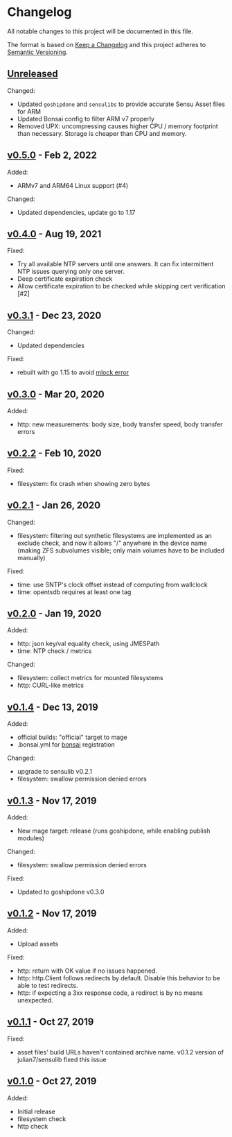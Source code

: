 # Changelog

All notable changes to this project will be documented in this file.

The format is based on [Keep a Changelog](http://keepachangelog.com/en/1.0.0/)
and this project adheres to [Semantic Versioning](http://semver.org/spec/v2.0.0.html).

## [Unreleased]

Changed:

* Updated `goshipdone` and `sensulibs` to provide accurate Sensu Asset files for ARM
* Updated Bonsai config to filter ARM v7 properly
* Removed UPX: uncompressing causes higher CPU / memory footprint than necessary. Storage is cheaper than CPU and memory.

## [v0.5.0] - Feb 2, 2022

Added:

* ARMv7 and ARM64 Linux support (#4)

Changed:

* Updated dependencies, update go to 1.17

## [v0.4.0] - Aug 19, 2021

Fixed:

* Try all available NTP servers until one answers. It can fix intermittent NTP issues querying only one server.
* Deep certificate expiration check
* Allow certificate expiration to be checked while skipping cert verification [#2]

## [v0.3.1] - Dec 23, 2020

Changed:

* Updated dependencies

Fixed:

* rebuilt with go 1.15 to avoid [mlock error](https://github.com/golang/go/issues/37436)

## [v0.3.0] - Mar 20, 2020

Added:

* http: new measurements: body size, body transfer speed, body transfer errors

## [v0.2.2] - Feb 10, 2020

Fixed:

* filesystem: fix crash when showing zero bytes

## [v0.2.1] - Jan 26, 2020

Changed:

* filesystem: filtering out synthetic filesystems are implemented as an exclude check,
  and now it allows "/" anywhere in the device name (making ZFS subvolumes visible; only
  main volumes have to be included manually)

Fixed:

* time: use SNTP's clock offset instead of computing from wallclock
* time: opentsdb requires at least one tag

## [v0.2.0] - Jan 19, 2020

Added:

* http: json key/val equality check, using JMESPath
* time: NTP check / metrics

Changed:

* filesystem: collect metrics for mounted filesystems
* http: CURL-like metrics

## [v0.1.4] - Dec 13, 2019

Added:

* official builds: "official" target to mage
* .bonsai.yml for [bonsai](https://bonsai.sensu.io/) registration

Changed:

* upgrade to sensulib v0.2.1
* filesystem: swallow permission denied errors

## [v0.1.3] - Nov 17, 2019

Added:

* New mage target: release (runs goshipdone, while enabling publish modules)

Changed:

* filesystem: swallow permission denied errors

Fixed:

* Updated to goshipdone v0.3.0

## [v0.1.2] - Nov 17, 2019

Added:

* Upload assets

Fixed:

* http: return with OK value if no issues happened.
* http: http.Client follows redirects by default. Disable this behavior to be able to test redirects.
* http: if expecting a 3xx response code, a redirect is by no means unexpected.

## [v0.1.1] - Oct 27, 2019

Fixed:

* asset files' build URLs haven't contained archive name. v0.1.2 version of julian7/sensulib fixed this issue

## [v0.1.0] - Oct 27, 2019

Added:

* Initial release
* filesystem check
* http check

[Unreleased]: https://github.com/julian7/sensu-base-checks
[v0.5.0]: https://github.com/julian7/sensu-base-checks/releases/tag/v0.5.0
[v0.4.0]: https://github.com/julian7/sensu-base-checks/releases/tag/v0.4.0
[v0.3.1]: https://github.com/julian7/sensu-base-checks/releases/tag/v0.3.1
[v0.3.0]: https://github.com/julian7/sensu-base-checks/releases/tag/v0.3.0
[v0.2.2]: https://github.com/julian7/sensu-base-checks/releases/tag/v0.2.2
[v0.2.1]: https://github.com/julian7/sensu-base-checks/releases/tag/v0.2.1
[v0.2.0]: https://github.com/julian7/sensu-base-checks/releases/tag/v0.2.0
[v0.1.4]: https://github.com/julian7/sensu-base-checks/releases/tag/v0.1.4
[v0.1.3]: https://github.com/julian7/sensu-base-checks/releases/tag/v0.1.3
[v0.1.2]: https://github.com/julian7/sensu-base-checks/releases/tag/v0.1.2
[v0.1.1]: https://github.com/julian7/sensu-base-checks/releases/tag/v0.1.1
[v0.1.0]: https://github.com/julian7/sensu-base-checks/releases/tag/v0.1.0

